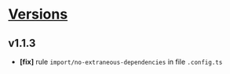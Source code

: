 # [Versions](https://github.com/Tracktor/eslint-config-react-tracktor/releases)

## v1.1.3
- **[fix]** rule `import/no-extraneous-dependencies` in file `.config.ts`
